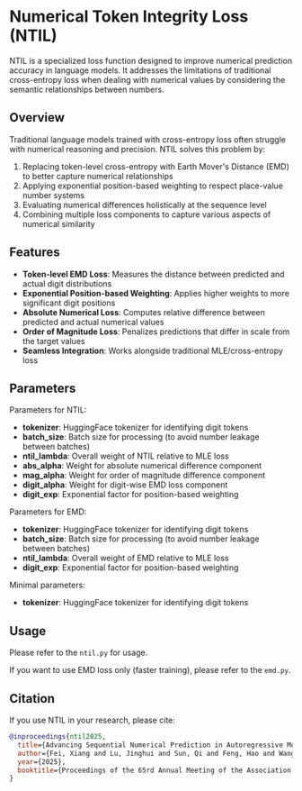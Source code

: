 # Numerical Token Integrity Loss (NTIL)

NTIL is a specialized loss function designed to improve numerical prediction accuracy in language models. It addresses the limitations of traditional cross-entropy loss when dealing with numerical values by considering the semantic relationships between numbers.

## Overview

Traditional language models trained with cross-entropy loss often struggle with numerical reasoning and precision. NTIL solves this problem by:

1. Replacing token-level cross-entropy with Earth Mover's Distance (EMD) to better capture numerical relationships
2. Applying exponential position-based weighting to respect place-value number systems
3. Evaluating numerical differences holistically at the sequence level
4. Combining multiple loss components to capture various aspects of numerical similarity

## Features

- **Token-level EMD Loss**: Measures the distance between predicted and actual digit distributions
- **Exponential Position-based Weighting**: Applies higher weights to more significant digit positions
- **Absolute Numerical Loss**: Computes relative difference between predicted and actual numerical values
- **Order of Magnitude Loss**: Penalizes predictions that differ in scale from the target values
- **Seamless Integration**: Works alongside traditional MLE/cross-entropy loss

## Parameters

Parameters for NTIL:
- **tokenizer**: HuggingFace tokenizer for identifying digit tokens
- **batch_size**: Batch size for processing (to avoid number leakage between batches)
- **ntil_lambda**: Overall weight of NTIL relative to MLE loss
- **abs_alpha**: Weight for absolute numerical difference component
- **mag_alpha**: Weight for order of magnitude difference component
- **digit_alpha**: Weight for digit-wise EMD loss component
- **digit_exp**: Exponential factor for position-based weighting

Parameters for EMD:
- **tokenizer**: HuggingFace tokenizer for identifying digit tokens
- **batch_size**: Batch size for processing (to avoid number leakage between batches)
- **ntil_lambda**: Overall weight of EMD relative to MLE loss
- **digit_exp**: Exponential factor for position-based weighting

Minimal parameters:
- **tokenizer**: HuggingFace tokenizer for identifying digit tokens

## Usage

Please refer to the `ntil.py` for usage.

If you want to use EMD loss only (faster training), please refer to the `emd.py`.


## Citation

If you use NTIL in your research, please cite:

```bibtex
@inproceedings{ntil2025,
  title={Advancing Sequential Numerical Prediction in Autoregressive Models},
  author={Fei, Xiang and Lu, Jinghui and Sun, Qi and Feng, Hao and Wang, Yanjie and Shi, Wei and Wang, An-Lan and Tang, Jingqun and Huang, Can},
  year={2025},
  booktitle={Proceedings of the 65rd Annual Meeting of the Association for Computational Linguistics (ACL)}
}
```